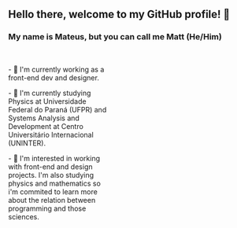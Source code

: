 ## Hello there, welcome to my GitHub profile! 👋
### My name is Mateus, but you can call me Matt (He/Him)

<div display: flex>
&nbsp;
<p style="width: 100%; max-width: 200px">
- 🔭 I'm currently working as a front-end dev and designer.
</p>
<p style="width: 100%; max-width: 200px">
- 🌱 I'm currently studying Physics at Universidade Federal do Paraná (UFPR) and Systems Analysis and Development at Centro Universitário Internacional (UNINTER).
 </p>
 <p style="width: 100%; max-width: 200px">
- 🌟 I'm interested in working with front-end and design projects. I'm also studying physics and mathematics so i'm commited to learn more about the relation between programming and those sciences.
 </p>
</div>

<!--
**mateus-rafael42/mateus-rafael42** is a ✨ _special_ ✨ repository because its `README.md` (this file) appears on your GitHub profile.

Here are some ideas to get you started:

- 🔭 I’m currently working on ...
- 🌱 I’m currently learning ...
- 👯 I’m looking to collaborate on ...
- 🤔 I’m looking for help with ...
- 💬 Ask me about ...
- 📫 How to reach me: ...
- 😄 Pronouns: ...
- ⚡ Fun fact: ...
-->

